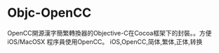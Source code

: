 # Objc-OpenCC
OpenCC開源漢字簡繁轉換器的Objective-C在Cocoa框架下的封裝。。方便iOS/MacOSX 程序員使用OpenCC。
iOS,OpenCC,简体,繁体,正体,转换
